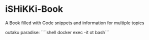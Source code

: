 # iSHiKKi-Book
A Book filled with Code snippets and information for multiple topics



outaku paradise: ````shell docker exec -it ot bash```
